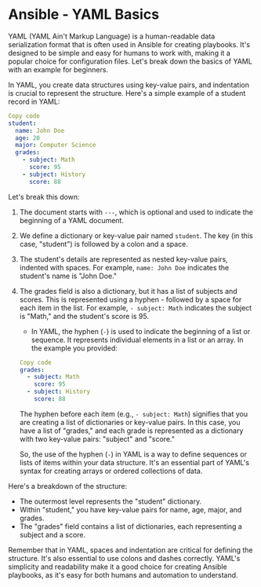 # Ansible - YAML Basics
YAML (YAML Ain't Markup Language) is a human-readable data serialization format that is often used in Ansible for creating playbooks. It's designed to be simple and easy for humans to work with, making it a popular choice for configuration files. Let's break down the basics of YAML with an example for beginners.

In YAML, you create data structures using key-value pairs, and indentation is crucial to represent the structure. Here's a simple example of a student record in YAML:

```yaml
Copy code
student:
  name: John Doe
  age: 20
  major: Computer Science
  grades:
    - subject: Math
      score: 95
    - subject: History
      score: 88
```
Let's break this down:
1. The document starts with `---`, which is optional and used to indicate the beginning of a YAML document.
2. We define a dictionary or key-value pair named `student`. The key (in this case, "student") is followed by a colon and a space.
3. The student's details are represented as nested key-value pairs, indented with spaces. For example, `name: John Doe` indicates the student's name is "John Doe."
4. The grades field is also a dictionary, but it has a list of subjects and scores. This is represented using a hyphen - followed by a space for each item in the list. For example, `- subject: Math` indicates the subject is "Math," and the student's score is 95.
   - In YAML, the hyphen (`-`) is used to indicate the beginning of a list or sequence. It represents individual elements in a list or an array. In the example you provided:
    ```yaml
    Copy code
    grades:
      - subject: Math
        score: 95
      - subject: History
        score: 88
    ```
    The hyphen before each item (e.g., `- subject: Math`) signifies that you are creating a list of dictionaries or key-value pairs. In this case, you have a list of "grades," and each grade is represented as a dictionary with two key-value pairs: "subject" and "score."

    So, the use of the hyphen (`-`) in YAML is a way to define sequences or lists of items within your data structure. It's an essential part of YAML's syntax for creating arrays or ordered collections of data.

Here's a breakdown of the structure:
- The outermost level represents the "student" dictionary.
- Within "student," you have key-value pairs for name, age, major, and grades.
- The "grades" field contains a list of dictionaries, each representing a subject and a score.

Remember that in YAML, spaces and indentation are critical for defining the structure. It's also essential to use colons and dashes correctly. YAML's simplicity and readability make it a good choice for creating Ansible playbooks, as it's easy for both humans and automation to understand.
